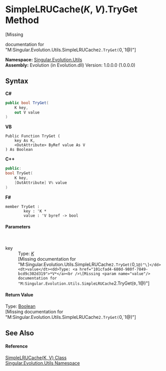 # SimpleLRUCache(*K*, *V*).TryGet Method 
 

\[Missing <summary> documentation for "M:Singular.Evolution.Utils.SimpleLRUCache`2.TryGet(`0,`1@)"\]

**Namespace:**&nbsp;<a href="bb7b030e-87d6-8095-f2c6-b0b821b0d323">Singular.Evolution.Utils</a><br />**Assembly:**&nbsp;Evolution (in Evolution.dll) Version: 1.0.0.0 (1.0.0.0)

## Syntax

**C#**<br />
``` C#
public bool TryGet(
	K key,
	out V value
)
```

**VB**<br />
``` VB
Public Function TryGet ( 
	key As K,
	<OutAttribute> ByRef value As V
) As Boolean
```

**C++**<br />
``` C++
public:
bool TryGet(
	K key, 
	[OutAttribute] V% value
)
```

**F#**<br />
``` F#
member TryGet : 
        key : 'K * 
        value : 'V byref -> bool 

```


#### Parameters
&nbsp;<dl><dt>key</dt><dd>Type: <a href="101cfad4-680d-980f-7849-bcd9c302d319">*K*</a><br />\[Missing <param name="key"/> documentation for "M:Singular.Evolution.Utils.SimpleLRUCache`2.TryGet(`0,`1@)"\]</dd><dt>value</dt><dd>Type: <a href="101cfad4-680d-980f-7849-bcd9c302d319">*V*</a><br />\[Missing <param name="value"/> documentation for "M:Singular.Evolution.Utils.SimpleLRUCache`2.TryGet(`0,`1@)"\]</dd></dl>

#### Return Value
Type: <a href="http://msdn2.microsoft.com/en-us/library/a28wyd50" target="_blank">Boolean</a><br />\[Missing <returns> documentation for "M:Singular.Evolution.Utils.SimpleLRUCache`2.TryGet(`0,`1@)"\]

## See Also


#### Reference
<a href="101cfad4-680d-980f-7849-bcd9c302d319">SimpleLRUCache(K, V) Class</a><br /><a href="bb7b030e-87d6-8095-f2c6-b0b821b0d323">Singular.Evolution.Utils Namespace</a><br />